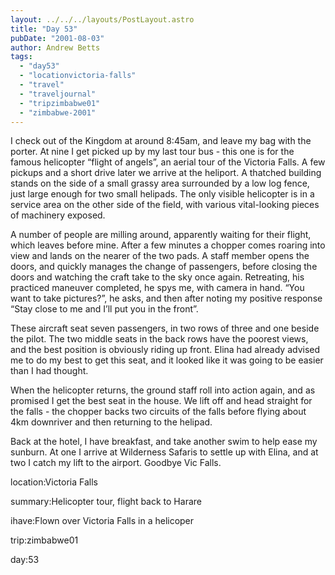 ```yaml
---
layout: ../../../layouts/PostLayout.astro
title: "Day 53"
pubDate: "2001-08-03"
author: Andrew Betts
tags: 
  - "day53"
  - "locationvictoria-falls"
  - "travel"
  - "traveljournal"
  - "tripzimbabwe01"
  - "zimbabwe-2001"
---
```


I check out of the Kingdom at around 8:45am, and leave my bag with the porter. At nine I get picked up by my last tour bus - this one is for the famous helicopter “flight of angels”, an aerial tour of the Victoria Falls. A few pickups and a short drive later we arrive at the heliport. A thatched building stands on the side of a small grassy area surrounded by a low log fence, just large enough for two small helipads. The only visible helicopter is in a service area on the other side of the field, with various vital-looking pieces of machinery exposed.

A number of people are milling around, apparently waiting for their flight, which leaves before mine. After a few minutes a chopper comes roaring into view and lands on the nearer of the two pads. A staff member opens the doors, and quickly manages the change of passengers, before closing the doors and watching the craft take to the sky once again. Retreating, his practiced maneuver completed, he spys me, with camera in hand. “You want to take pictures?”, he asks, and then after noting my positive response “Stay close to me and I’ll put you in the front”.

These aircraft seat seven passengers, in two rows of three and one beside the pilot. The two middle seats in the back rows have the poorest views, and the best position is obviously riding up front. Elina had already advised me to do my best to get this seat, and it looked like it was going to be easier than I had thought.

When the helicopter returns, the ground staff roll into action again, and as promised I get the best seat in the house. We lift off and head straight for the falls - the chopper backs two circuits of the falls before flying about 4km downriver and then returning to the helipad.

Back at the hotel, I have breakfast, and take another swim to help ease my sunburn. At one I arrive at Wilderness Safaris to settle up with Elina, and at two I catch my lift to the airport. Goodbye Vic Falls.

location:Victoria Falls

summary:Helicopter tour, flight back to Harare

ihave:Flown over Victoria Falls in a helicoper

trip:zimbabwe01

day:53
